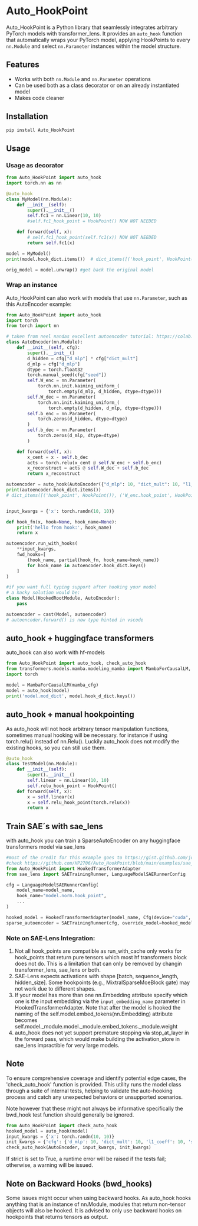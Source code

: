 # Auto_HookPoint

Auto_HookPoint is a Python library that seamlessly integrates arbitrary PyTorch models with transformer_lens. It provides an `auto_hook` function that automatically wraps your PyTorch model, applying HookPoints to every `nn.Module` and select `nn.Parameter` instances within the model structure. 

## Features

- Works with both `nn.Module` and `nn.Parameter` operations
- Can be used both as a class decorator or on an already instantiated model 
- Makes code cleaner

## Installation

```bash
pip install Auto_HookPoint
```

## Usage

### Usage as decorator

```python
from Auto_HookPoint import auto_hook
import torch.nn as nn

@auto_hook
class MyModel(nn.Module):
    def __init__(self):
        super().__init__()
        self.fc1 = nn.Linear(10, 10)
        #self.fc1_hook_point = HookPoint() NOW NOT NEEDED

    def forward(self, x):
        # self.fc1_hook_point(self.fc1(x)) NOW NOT NEEDED
        return self.fc1(x)

model = MyModel()
print(model.hook_dict.items())  # dict_items([('hook_point', HookPoint()), ('fc1.hook_point', HookPoint())])

orig_model = model.unwrap() #get back the original model

```

### Wrap an instance

Auto_HookPoint can also work with models that use `nn.Parameter`, such as this AutoEncoder example:

```python
from Auto_HookPoint import auto_hook
import torch
from torch import nn

# taken from neel nandas excellent autoencoder tutorial: https://colab.research.google.com/drive/1u8larhpxy8w4mMsJiSBddNOzFGj7_RTn#scrollTo=MYrIYDEfBtbL
class AutoEncoder(nn.Module):
    def __init__(self, cfg):
        super().__init__()
        d_hidden = cfg["d_mlp"] * cfg["dict_mult"]
        d_mlp = cfg["d_mlp"]
        dtype = torch.float32
        torch.manual_seed(cfg["seed"])
        self.W_enc = nn.Parameter(
            torch.nn.init.kaiming_uniform_(
                torch.empty(d_mlp, d_hidden, dtype=dtype)))
        self.W_dec = nn.Parameter(
            torch.nn.init.kaiming_uniform_(
                torch.empty(d_hidden, d_mlp, dtype=dtype)))
        self.b_enc = nn.Parameter(
            torch.zeros(d_hidden, dtype=dtype)
        )
        self.b_dec = nn.Parameter(
            torch.zeros(d_mlp, dtype=dtype)
        )

    def forward(self, x):
        x_cent = x - self.b_dec
        acts = torch.relu(x_cent @ self.W_enc + self.b_enc)
        x_reconstruct = acts @ self.W_dec + self.b_dec
        return x_reconstruct

autoencoder = auto_hook(AutoEncoder({"d_mlp": 10, "dict_mult": 10, "l1_coeff": 10, "seed": 1}))
print(autoencoder.hook_dict.items())
# dict_items([('hook_point', HookPoint()), ('W_enc.hook_point', HookPoint()), ('W_dec.hook_point', HookPoint()), ('b_enc.hook_point', HookPoint()), ('b_dec.hook_point', HookPoint())])


input_kwargs = {'x': torch.randn(10, 10)}

def hook_fn(x, hook=None, hook_name=None):
    print('hello from hook:', hook_name)
    return x

autoencoder.run_with_hooks(
    **input_kwargs, 
    fwd_hooks=[
        (hook_name, partial(hook_fn, hook_name=hook_name))
        for hook_name in autoencoder.hook_dict.keys()
    ]
)

#if you want full typing support after hooking your model
# a hacky solution would be:
class Model(HookedRootModule, AutoEncoder):
    pass

autoencoder = cast(Model, autoencoder)
# autoencoder.forward() is now type hinted in vscode
```

## auto_hook + huggingface transformers

auto_hook can also work with hf-models

```python
from Auto_HookPoint import auto_hook, check_auto_hook
from transformers.models.mamba.modeling_mamba import MambaForCausalLM, MambaConfig
import torch

model = MambaForCausalLM(mamba_cfg)
model = auto_hook(model)
print('model.mod_dict', model.hook_d_dict.keys()) 
```

## auto_hook + manual hookpointing

As auto_hook will not hook arbitrary tensor manipulation functions, sometimes manual hooking will be necessary. for instance if using torch.relu() instead of nn.Relu(). Luckily auto_hook does not modify the existing hooks, so you can still use them.   

```python
@auto_hook
class TestModel(nn.Module):
    def __init__(self):
        super().__init__()
        self.linear = nn.Linear(10, 10)
        self.relu_hook_point = HookPoint()
    def forward(self, x):
        x = self.linear(x)
        x = self.relu_hook_point(torch.relu(x))
        return x
```

## Train SAE´s with sae_lens

with auto_hook you can train a SparseAutoEncoder on any huggingface transformers model via sae_lens


```python
#most of the credit for this example goes to https://gist.github.com/joelburget
#check https://github.com/HP2706/Auto_HookPoint/blob/main/examples/sae_lens.py for a complete example
from Auto_HookPoint import HookedTransformerAdapter 
from sae_lens import SAETrainingRunner, LanguageModelSAERunnerConfig

cfg = LanguageModelSAERunnerConfig(
    model_name=model_name,
    hook_name="model.norm.hook_point",
    ...
)

hooked_model = HookedTransformerAdapter(model_name, Cfg(device="cuda", n_ctx=512))
sparse_autoencoder = SAETrainingRunner(cfg, override_model=hooked_model).run()
```
### Note on SAE-Lens Integration:
1. Not all hook_points are compatible as run_with_cache only works for hook_points that return pure tensors which most 
hf transformers block does not do. This is a limitation that can only be removed by changin transformer_lens, sae_lens or both.
2. SAE-Lens expects activations with shape [batch, sequence_length, hidden_size].
   Some hookpoints (e.g., MixtralSparseMoeBlock gate) may not work due to different shapes.
3. If your model has more than one nn.Embedding attribute specify which one is the input embedding via the `input_embedding_name` parameter in HookedTransformerAdapter. 
Note that after the model is hooked the naming of the self.model.embed_tokens(nn.Embedding) attribute becomes self.model._module.model._module.embed_tokens._module.weight
4. auto_hook does not yet support premature stopping via stop_at_layer in the forward pass, which would make building the activation_store in sae_lens impractible for very large models.

## Note 

To ensure comprehensive coverage and identify potential edge cases, the 'check_auto_hook' function is provided. This utility runs the model class through a suite of internal tests, helping to validate the auto-hooking process and catch any unexpected behaviors or unsupported scenarios.

Note however that these might not always be informative specifically the bwd_hook test function should generally be ignored.

```python
from Auto_HookPoint import check_auto_hook
hooked_model = auto_hook(model)
input_kwargs = {'x': torch.randn(10, 10)}
init_kwargs = {'cfg': {'d_mlp': 10, 'dict_mult': 10, 'l1_coeff': 10, 'seed': 1}}
check_auto_hook(AutoEncoder, input_kwargs, init_kwargs)
```

If strict is set to True, a runtime error will be raised if the tests fail; otherwise, 
a warning will be issued. 

## Note on Backward Hooks (bwd_hooks)
Some issues might occur when using backward hooks. As auto_hook hooks anything that is an instance of nn.Module, modules that return non-tensor objects will also be hooked. It is advised to only use backward hooks on hookpoints that returns tensors as output.
